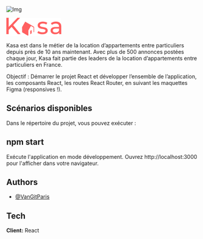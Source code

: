 
![Img](https://s3-eu-west-1.amazonaws.com/course.oc-static.com/projects/front-end-kasa-project/accommodation-20-1.jpg)



![Logo](../kasa/src/assets/logoHeader.png)


Kasa est dans le métier de la location d’appartements entre particuliers depuis près de 10 ans maintenant. Avec plus de 500 annonces postées chaque jour, Kasa fait partie des leaders de la location d’appartements entre particuliers en France.

Objectif : 
Démarrer le projet React et développer l’ensemble de l’application, les composants React, les routes React Router, en suivant les maquettes Figma (responsives !).


## Scénarios disponibles
Dans le répertoire du projet, vous pouvez exécuter :

## npm start

Exécute l'application en mode développement.
Ouvrez http://localhost:3000 pour l'afficher dans votre navigateur.






## Authors

- [@VanGitParis](https://www.github.com/VanGitParis)


## Tech 

**Client:** React





